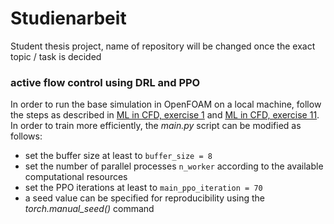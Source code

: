 # Studienarbeit
Student thesis project, name of repository will be changed once the exact topic / task is decided

### active flow control using DRL and PPO
In order to run the base simulation in OpenFOAM on a local machine, follow the steps as described in 
[ML in CFD, exercise 1](https://github.com/AndreWeiner/ml-cfd-lecture/blob/main/notebooks/exercise_1.ipynb.ipynb) and
[ML in CFD, exercise 11](https://github.com/AndreWeiner/ml-cfd-lecture/blob/main/notebooks/exercise_10_11.ipynb).
In order to train more efficiently, the *main.py* script can be modified as follows:
- set the buffer size at least to `buffer_size = 8`
- set the number of parallel processes `n_worker` according to the available computational resources
- set the PPO iterations at least to `main_ppo_iteration = 70`
- a seed value can be specified for reproducibility using the *torch.manual_seed()* command
